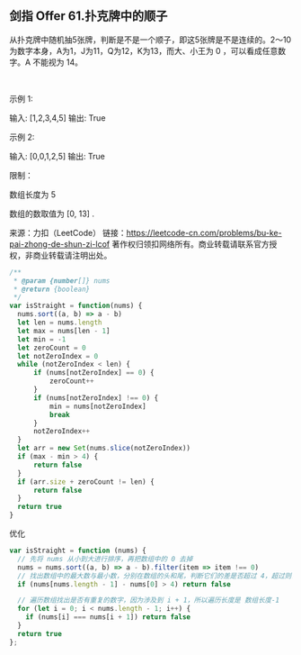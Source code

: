 ## 剑指 Offer 61.扑克牌中的顺子

从扑克牌中随机抽5张牌，判断是不是一个顺子，即这5张牌是不是连续的。2～10为数字本身，A为1，J为11，Q为12，K为13，而大、小王为 0 ，可以看成任意数字。A 不能视为 14。

 

示例 1:

输入: [1,2,3,4,5]
输出: True
 

示例 2:

输入: [0,0,1,2,5]
输出: True
 

限制：

数组长度为 5 

数组的数取值为 [0, 13] .

来源：力扣（LeetCode）
链接：https://leetcode-cn.com/problems/bu-ke-pai-zhong-de-shun-zi-lcof
著作权归领扣网络所有。商业转载请联系官方授权，非商业转载请注明出处。

```js
/**
 * @param {number[]} nums
 * @return {boolean}
 */
var isStraight = function(nums) {
  nums.sort((a, b) => a - b)
  let len = nums.length
  let max = nums[len - 1]
  let min = -1
  let zeroCount = 0
  let notZeroIndex = 0
  while (notZeroIndex < len) {
      if (nums[notZeroIndex] == 0) {
          zeroCount++
      }
      if (nums[notZeroIndex] !== 0) {
          min = nums[notZeroIndex]
          break
      }
      notZeroIndex++
  }
  let arr = new Set(nums.slice(notZeroIndex))
  if (max - min > 4) {
      return false
  }
  if (arr.size + zeroCount != len) {
      return false
  }
  return true
}
```

优化
```js
var isStraight = function (nums) {
  // 先将 nums 从小到大进行排序，再把数组中的 0 去掉
  nums = nums.sort((a, b) => a - b).filter(item => item !== 0)
  // 找出数组中的最大数与最小数，分别在数组的头和尾，判断它们的差是否超过 4，超过则说明不是连续的
  if (nums[nums.length - 1] - nums[0] > 4) return false 

  // 遍历数组找出是否有重复的数字，因为涉及到 i + 1，所以遍历长度是 数组长度-1
  for (let i = 0; i < nums.length - 1; i++) {
    if (nums[i] === nums[i + 1]) return false
  }
  return true
};
```